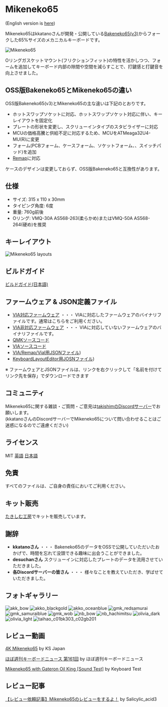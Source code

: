 # Mikeneko65
(English version is [here](./README.md))  

Mikeneko65はkkatanoさんが開発・公開している[Bakeneko65(v3)](https://github.com/kkatano/bakeneko-65)からフォークした65%サイズのメカニカルキーボードです。  

![Mikeneko65](./image/mikeneko65.jpg)

Oリングガスケットマウント(フリクションフィット)の特性を活かしつつ、フォームを追加してキーボード内部の隙間や空間を減らすことで、打鍵感と打鍵音を向上させました。

## OSS版Bakeneko65とMikeneko65の違い
OSS版Bakeneko65(v3)とMikeneko65の主な違いは下記のとおりです。
- ホットスワップソケットに対応、ホットスワップソケット対応に伴い、キーレイアウトを固定化
- プレートの形状を変更し、スクリューインタイプのスタビライザーに対応
- MCUの価格高騰と供給不足に対応するため、MCUをATMeaga32U4-MU(R)に変更
- フォーム(PCBフォーム、ケースフォーム、ソケットフォーム、、スイッチパッド)を追加
- [Remap](https://remap-keys.app/)に対応

ケースのデザインは変更しておらず、OSS版Bakeneko65と互換性があります。  

## 仕様
- サイズ: 315 x 110 x 30mm
- タイピング角度: 6度
- 重量: 760g前後
- Oリング: VMQ-30A AS568-263(柔らかめ)またはVMQ-50A AS568-264(硬め)を推奨

## キーレイアウト
![Mikeneko65 layouts](./image/keyboard-layout.png)

## ビルドガイド
[ビルドガイド(日本語)](https://github.com/takishim/mikeneko65-docs/blob/master/BUILDGUIDE_jp.md)

## ファームウェア & JSON定義ファイル
- [VIA対応ファームウェア](./mikeneko65_via.hex) ・・・ VIAに対応したファームウェアのバイナリファイルです。通常はこちらをご利用ください。
- [VIA非対応ファームウェア](./mikeneko65_default.hex) ・・・ VIAに対応していないファームウェアのバイナリファイルです。
- [QMKソースコード](https://github.com/qmk/qmk_firmware/tree/master/keyboards/mikeneko65)
- [VIAソースコード](https://github.com/the-via/keyboards/tree/master/src/mikeneko65)
- [VIA/Remap/Vial用JSONファイル](./mikeneko65_via.json))
- [KeyboardLayoutEditor用JOSNファイル](./mikeneko65_kle.json))

※ ファームウェアとJSONファイルは、リンクを右クリックして「名前を付けてリンク先を保存」でダウンロードできます

## コミュニティ
Mikeneko65に関する雑談・ご質問・ご意見は[takishimのDiscordサーバー](https://discord.gg/w4NRNrZkBp)でお願いします。  
(kkatanoさんのDiscordサーバーでMikeneko65について問い合わせることはご迷惑になるのでご遠慮ください)

## ライセンス
MIT [英語](https://opensource.org/licenses/MIT) [日本語](https://licenses.opensource.jp/MIT/MIT.html)

## 免責
すべてのファイルは、ご自身の責任においてご利用ください。

## キット販売
[たきしむ工房](https://takishim.com/)でキットを販売しています。

## 謝辞
- **kkatanoさん** ・・・ Bakeneko65のデータをOSSで公開していただいたおかげで、時間を忘れて没頭できる趣味に出会うことができました。
- **desuchanさん** スクリューインに対応したプレートのデータを流用させていただきました。
- **各Discordサーバーの皆さん** ・・・ 様々なことを教えていただき、学ばせていただきました。

## フォトギャラリー
![akk_bow](./image/akk_bow.jpg)
![akko_blackgold](./image/akko_blackgold.jpg)
![akko_oceanblue](./image/akko_oceanblue.jpg)
![gmk_redsamurai](./image/gmk_redsamurai.jpg)
![gmk_samuraiblue](./image/gmk_samuraiblue.jpg)
![gmk_wob](./image/gmk_wob.jpg)
![nb_bow](./image/nb_bow.jpg)
![nb_hachimitsu](./image/nb_hachimitsu.jpg)
![olivia_dark](./image/olivia_dark.jpg)
![olivia_light](./image/olivia_light.jpg)
![taihao_c01bk303_c02gb201](./image/taihao_c01bk303_c02gb201.jpg)

## レビュー動画
[4K Mikeneko65](https://www.youtube.com/watch?v=AP2OyEw8YFc) by KS Japan

[ほぼ週刊キーボードニュース 第161回](https://www.youtube.com/watch?v=gyhsUWAneQQ&t=376s) by ほぼ週刊キーボードニュース

[Mikeneko65 with Gateron Oil King [Sound Test]](https://www.youtube.com/watch?v=dd4mWbpZy44) by Keyboard Test

## レビュー記事
[【レビュー依頼記事】Mikeneko65のレビューをするよ！](https://salicylic-acid3.hatenablog.com/entry/mikeneko65-review) by Salicylic_acid3
